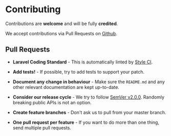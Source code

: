 # Contributing

Contributions are **welcome** and will be fully **credited**.

We accept contributions via Pull Requests on [Github](https://github.com/owenvoke/unit3d).

## Pull Requests

- **Laravel Coding Standard** - This is automatically linted by [Style CI](https://styleci.io).

- **Add tests!** - If possible, try to add tests to support your patch.

- **Document any change in behaviour** - Make sure the `README.md` and any other relevant documentation are kept up-to-date.

- **Consider our release cycle** - We try to follow [SemVer v2.0.0](https://semver.org). Randomly breaking public APIs is not an option.

- **Create feature branches** - Don't ask us to pull from your master branch.

- **One pull request per feature** - If you want to do more than one thing, send multiple pull requests.
